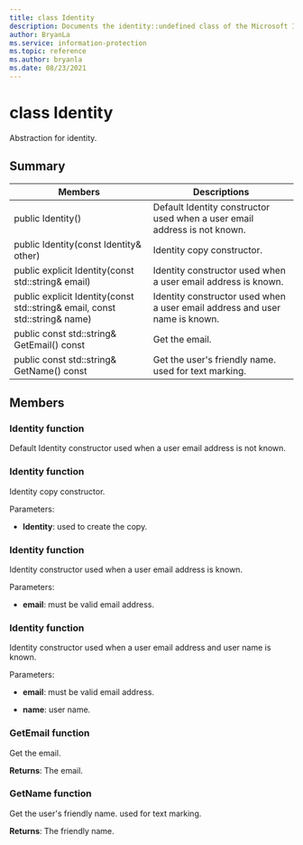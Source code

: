 ```yaml
---
title: class Identity 
description: Documents the identity::undefined class of the Microsoft Information Protection (MIP) SDK.
author: BryanLa
ms.service: information-protection
ms.topic: reference
ms.author: bryanla
ms.date: 08/23/2021
---
```


# class Identity 
Abstraction for identity.
  
## Summary
 Members                        | Descriptions                                
--------------------------------|---------------------------------------------
public Identity()  |  Default Identity constructor used when a user email address is not known.
public Identity(const Identity& other)  |  Identity copy constructor.
public explicit Identity(const std::string& email)  |  Identity constructor used when a user email address is known.
public explicit Identity(const std::string& email, const std::string& name)  |  Identity constructor used when a user email address and user name is known.
public const std::string& GetEmail() const  |  Get the email.
public const std::string& GetName() const  |  Get the user's friendly name. used for text marking.
  
## Members
  
### Identity function
Default Identity constructor used when a user email address is not known.
  
### Identity function
Identity copy constructor.

Parameters:  
* **Identity**: used to create the copy.


  
### Identity function
Identity constructor used when a user email address is known.

Parameters:  
* **email**: must be valid email address.


  
### Identity function
Identity constructor used when a user email address and user name is known.

Parameters:  
* **email**: must be valid email address. 


* **name**: user name.


  
### GetEmail function
Get the email.

  
**Returns**: The email.
  
### GetName function
Get the user's friendly name. used for text marking.

  
**Returns**: The friendly name.